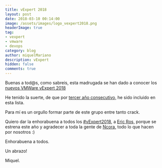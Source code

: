 ```yaml
---
title: vExpert 2018
layout: post
date: 2018-03-10 00:14:00
image: /assets/images/logo_vexpert2018.png
headerImage: true
tag:
- vexpert
- vmware
- devops
category: blog
author: miquelMariano
description: vExpert
hidden: false
comments: true
---
```


Buenas a tod@s, como sabreis, esta madrugada se han dado a conocer los [nuevos VMWare vExpert 2018](https://blogs.vmware.com/vmtn/2018/03/vexpert-2018-award-announcement.html)

He tenido la suerte, de que por [tercer año consecutivo,](https://vexpert.vmware.com/directory/753) he sido incluido en esta lista.

Para mí es un orgullo formar parte de este grupo entre tanto crack.

Quiero dar la enhorabuena a todos los [#vExpert2018](https://vexpert.vmware.com/directory), a [Eric Ros,](https://twitter.com/3ricros) porque se estrena este año y agradecer a toda la gente de [Ncora,](https://twitter.com/ncora) todo lo que hacen por nosotros :)

Enhorabuena a todos.

Un abrazo!

Miquel.


